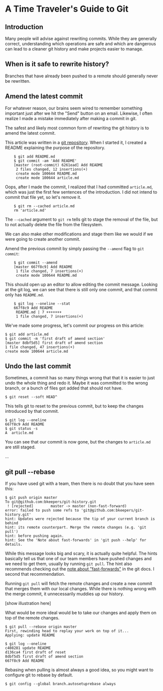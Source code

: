 # A Time Traveler's Guide to Git

## Introduction

Many people will advise against rewriting commits. While they are generally correct, understanding which operations are safe and which are dangerous can lead to a cleaner git history and make projects easier to manage.

## When is it safe to rewrite history?

Branches that have already been pushed to a remote should generally never be rewritten.

## Amend the latest commit

For whatever reason, our brains seem wired to remember something important just after we hit the "Send" button on an email. Likewise, I often realize I made a mistake immediately after making a commit in git.

The safest and likely most common form of rewriting the git history is to amend the latest commit.

This article was written in a [git repository](https://github.com/bkeepers/git-history). When I started it, I created a README explaining the purpose of the repository.

		$ git add README.md
		$ git commit -am 'Add README'
		[master (root-commit) 6261ead] Add README
		 2 files changed, 12 insertions(+)
		 create mode 100644 README.md
		 create mode 100644 article.md

Oops, after I made the commit, I realized that I had committed `article.md`, which was just the first few sentences of the introduction. I did not intend to commit that file yet, so let's remove it.

		$ git rm --cached article.md
		rm 'article.md'

The `--cached` argument to `git rm` tells git to stage the removal of the file, but to not actually delete the file from the filesystem.

We can also make other modifications and stage them like we would if we were going to create another commit.

Amend the previous commit by simply passing the `--amend` flag to `git commit`:

		$ git commit --amend
		[master 667f8c9] Add README
		 1 file changed, 7 insertions(+)
		 create mode 100644 README.md

This should open up an editor to allow editing the commit message. Looking at the git log, we can see that there is still only one commit, and that commit only has `README.md`.

		$ git log --oneline --stat
		667f8c9 Add README
		 README.md | 7 +++++++
		 1 file changed, 7 insertions(+)

We've made some progress, let's commit our progress on this article:

	$ git add article.md
	$ git commit -m 'first draft of amend section'
	[master 8dbf5d5] first draft of amend section
	1 file changed, 47 insertions(+)
	create mode 100644 article.md

## Undo the last commit

Sometimes, a commit has so many things wrong that that it is easier to just undo the whole thing and redo it. Maybe it was committed to the wrong branch, or a bunch of files got added that should not have.

	$ git reset --soft HEAD^

This tells git to reset to the previous commit, but to keep the changes introduced by that commit.

	$ git log --oneline
	667f8c9 Add README
	$ git status -s
	A  article.md

You can see that our commit is now gone, but the changes to `article.md` are still staged.

…

## git pull --rebase

If you have used git with a team, then there is no doubt that you have seen this:

    $ git push origin master
    To git@github.com:bkeepers/git-history.git
     ! [rejected]        master -> master (non-fast-forward)
    error: failed to push some refs to 'git@github.com:bkeepers/git-history.git'
    hint: Updates were rejected because the tip of your current branch is behind
    hint: its remote counterpart. Merge the remote changes (e.g. 'git pull')
    hint: before pushing again.
    hint: See the 'Note about fast-forwards' in 'git push --help' for details.

While this message looks big and scary, it is actually quite helpful. The hints basically tell us that one of our team members have pushed changes and we need to get them, usually by running `git pull`. The hint also recommends checking out the [note about "fast-forwards"](http://www.kernel.org/pub/software/scm/git/docs/git-push.html#_note_about_fast_forwards) in the git docs. I second that recommendation.

Running `git pull` will fetch the remote changes and create a new commit that merges them with our local changes. While there is nothing wrong with the merge commit, it unnecessarily muddies up our history.

[show illustration here]

What would be more ideal would be to take our changes and apply them on top of the remote changes.

	$ git pull --rebase origin master
	First, rewinding head to replay your work on top of it...
	Applying: update README

	$ git log --oneline
	c408281 update README
	d136ca4 first draft of reset
	8dbf5d5 first draft of amend section
	667f8c9 Add README

Rebasing when pulling is almost always a good idea, so you might want to configure git to rebase by default.

    $ git config --global branch.autosetuprebase always
